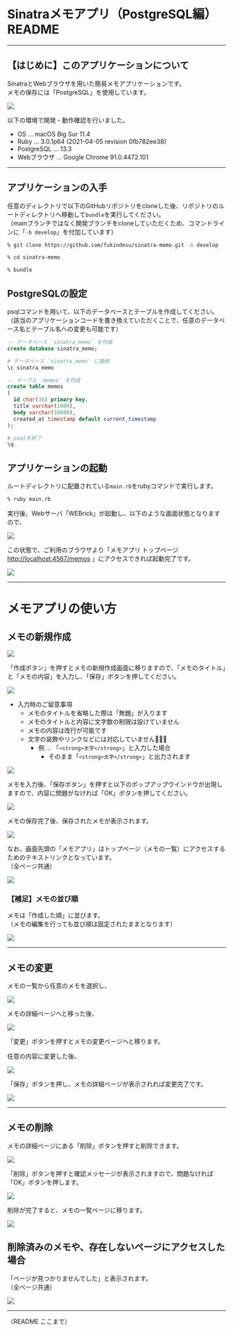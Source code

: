 # Sinatraメモアプリ（PostgreSQL編） README

---

## 【はじめに】このアプリケーションについて

SinatraとWebブラウザを用いた簡易メモアプリケーションです。  
メモの保存には「PostgreSQL」を使用しています。

![](https://i.gyazo.com/188f07aa7786ed31b098459ea99a607f.png)

以下の環境で開発・動作確認を行いました。

- OS … macOS Big Sur 11.4
- Ruby … 3.0.1p64 (2021-04-05 revision 0fb782ee38)
- PostgreSQL … 13.3
- Webブラウザ … Google Chrome 91.0.4472.101

---

## アプリケーションの入手

任意のディレクトリで以下のGitHubリポジトリをcloneした後、リポジトリのルートディレクトリへ移動して`bundle`を実行してください。  
（mainブランチではなく開発ブランチをcloneしていただくため、コマンドラインに「`-b develop`」を付加しています）

```bash
% git clone https://github.com/fukindesu/sinatra-memo.git -b develop

% cd sinatra-memo

% bundle
```

## PostgreSQLの設定

psqlコマンドを用いて、以下のデータベースとテーブルを作成してください。  
（該当のアプリケーションコードを書き換えていただくことで、任意のデータベース名とテーブル名への変更も可能です）

```sql
-- データベース `sinatra_memo` を作成
create database sinatra_memo;
```

```bash
# データベース `sinatra_memo` に接続
\c sinatra_memo
```

```sql
-- テーブル `memos` を作成
create table memos
(
  id char(36) primary key,
  title varchar(1000),
  body varchar(10000),
  created_at timestamp default current_timestamp
);
```

```bash
# psqlを終了
\q
```

## アプリケーションの起動

ルートディレクトリに配置されている`main.rb`をrubyコマンドで実行します。

```bash
% ruby main.rb
```

実行後、Webサーバ「WEBrick」が起動し、以下のような画面状態となりますので、

![](https://i.gyazo.com/b9b11b499da93f3428bc474cd8ca2c1b.png)

この状態で、ご利用のブラウザより「メモアプリ トップページ <http://localhost:4567/memos> 」にアクセスできれば起動完了です。

![](https://i.gyazo.com/6ce343b954086f71bb0784f3bc79be37.png)

---

# メモアプリの使い方

## メモの新規作成

![](https://i.gyazo.com/94fd5fd0c43e47b5d069fa124e9d5a72.png)

「作成ボタン」を押すとメモの新規作成画面に移りますので、「メモのタイトル」と「メモの内容」を入力し、「保存」ボタンを押してください。

![](https://i.gyazo.com/eb91af5c0c54f10fcd1618d90cdcc882.png)

- 入力時のご留意事項
  - メモのタイトルを省略した際は「無題」が入ります
  - メモのタイトルと内容に文字数の制限は設けていません
  - メモの内容は改行が可能です
  - 文字の装飾やリンクなどには対応していません🙇🏻‍♂️
    - 例 … 「`<strong>太字</strong>`」と入力した場合
      - そのまま「`<strong>太字</strong>`」と出力されます

![](https://i.gyazo.com/a189b8dc10939cff8008abccea74dac9.png)

メモを入力後、「保存ボタン」を押すと以下のポップアップウインドウが出現しますので、内容に問題がなければ「OK」ボタンを押してください。

![](https://i.gyazo.com/cc82142c2dbfa09156670deeebcd79af.png)

メモの保存完了後、保存されたメモが表示されます。

![](https://i.gyazo.com/29c2555f0a70e56d82ed6d13e564141a.png)

なお、画面先頭の「メモアプリ」はトップページ（メモの一覧）にアクセスするためのテキストリンクとなっています。  
（全ページ共通）

![](https://i.gyazo.com/c1ae485d84528f31369322577ebccf61.png)

### 【補足】メモの並び順

メモは「作成した順」に並びます。  
（メモの編集を行っても並び順は固定されたままとなります）

![](https://i.gyazo.com/9c6162c249a728758d0cfd77fec2e796.png)

---

## メモの変更

メモの一覧から任意のメモを選択し、

![](https://i.gyazo.com/fec9cc96c4787fefac56f27374b5120e.png)

メモの詳細ページへと移った後、

![](https://i.gyazo.com/83ed8683c1a8fa8f119c928a69e12a2e.png)

「変更」ボタンを押すとメモの変更ページへと移ります。

任意の内容に変更した後、

![](https://i.gyazo.com/e1bc94f5762855e0fa97a9ca413d7c90.png)

「保存」ボタンを押し、メモの詳細ページが表示されれば変更完了です。



![](https://i.gyazo.com/cd114941a51890ae3371d50e7d59d28c.png)

---

## メモの削除

メモの詳細ページにある「削除」ボタンを押すと削除できます。

![](https://i.gyazo.com/8e6cb669f2c2710ea673e2c00ba256e4.png)

「削除」ボタンを押すと確認メッセージが表示されますので、問題なければ「OK」ボタンを押します。

![](https://i.gyazo.com/16915b3f3818d2c98b678f2a8fcc4e52.png)

削除が完了すると、メモの一覧ページに移ります。

![](https://i.gyazo.com/e13792de3d7a73787683b776659e801d.png)

## 削除済みのメモや、存在しないページにアクセスした場合

「ページが見つかりませんでした」と表示されます。  
（全ページ共通）

![](https://i.gyazo.com/54da41ed5a505f130dbcde81f2cf02cf.png)

---

（README ここまで）
